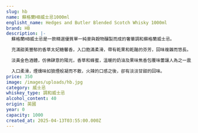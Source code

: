 ```yaml
---
slug: hb
name: 蘇格蘭HB威士忌1000ml
englisht_name: Hedges and Butler Blended Scotch Whisky 1000ml
brand: HB
description: |-
  蘇格蘭HB威士忌是一款精選優質單一純麥與穀物釀製而成的奢華調和蘇格蘭威士忌。

  充滿甜美豐郁的香草太妃糖馨香，入口飽滿柔滑，帶有乾果和乾酪的芬芳，回味複雜而悠長。

  淡黃金色酒體，仿佛肆意的陽光，香草和蜂蜜，溫暖的奶油及果味焦香包覆味蕾讓人為之一震，

  入口柔滑，煙燻味如狼煙般凝而不散，火辣的口感之後，卻有淡淡甘甜的回味。
price: 350
image: /images/uploads/hb.jpg
category: 威士忌
whiskey_type: 調和威士忌
alcohol_content: 40
origin: 英國
year: 0
capacity: 1000
created_at: 2025-04-13T03:55:00.000Z
---
```

